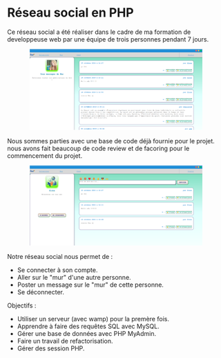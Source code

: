 # Réseau social en PHP

Ce réseau social a été réaliser dans le cadre de ma formation de developpeuse web par une équipe de trois personnes pendant 7 jours.

<p align="center">
  <img src="./RS-PHP/RS_news.PNG" alt="image du réseau social avec les actualités" width="400px" height="auto"/>
</p>

Nous sommes parties avec une base de code déjà fournie pour le projet. nous avons fait beaucoup de code review et de facoring pour le commencement du projet.

<p align="center">
  <img src="./RS-PHP/RS_wall.PNG" alt="image du réseau social avec son mur" width="400px" height="auto"/>
</p>

Notre réseau social nous permet de :
  - Se connecter à son compte.
  - Aller sur le "mur" d'une autre personne.
  - Poster un message sur le "mur" de cette personne.
  - Se déconnecter.

Objectifs :
- Utiliser un serveur (avec wamp) pour la premère fois.
- Apprendre à faire des requêtes SQL avec MySQL.
- Gérer une base de données avec PHP MyAdmin.
- Faire un travail de refactorisation.
- Gérer des session PHP.
